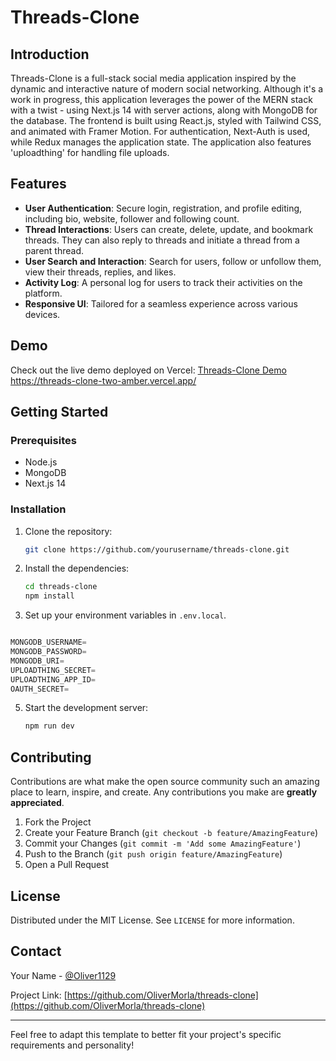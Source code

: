 # Threads-Clone

## Introduction

Threads-Clone is a full-stack social media application inspired by the dynamic and interactive nature of modern social networking. Although it's a work in progress, this application leverages the power of the MERN stack with a twist - using Next.js 14 with server actions, along with MongoDB for the database. The frontend is built using React.js, styled with Tailwind CSS, and animated with Framer Motion. For authentication, Next-Auth is used, while Redux manages the application state. The application also features 'uploadthing' for handling file uploads.

## Features

- **User Authentication**: Secure login, registration, and profile editing, including bio, website, follower and following count.
- **Thread Interactions**: Users can create, delete, update, and bookmark threads. They can also reply to threads and initiate a thread from a parent thread.
- **User Search and Interaction**: Search for users, follow or unfollow them, view their threads, replies, and likes.
- **Activity Log**: A personal log for users to track their activities on the platform.
- **Responsive UI**: Tailored for a seamless experience across various devices.

## Demo

Check out the live demo deployed on Vercel: [Threads-Clone Demo](#)
https://threads-clone-two-amber.vercel.app/

## Getting Started

### Prerequisites

- Node.js
- MongoDB
- Next.js 14

### Installation

1. Clone the repository:
   ```bash
   git clone https://github.com/yourusername/threads-clone.git
   ```
2. Install the dependencies:
   ```bash
   cd threads-clone
   npm install
   ```
3. Set up your environment variables in `.env.local`.

```js

MONGODB_USERNAME=
MONGODB_PASSWORD=
MONGODB_URI=
UPLOADTHING_SECRET=
UPLOADTHING_APP_ID=
OAUTH_SECRET=

```

5. Start the development server:
   ```bash
   npm run dev
   ```

## Contributing

Contributions are what make the open source community such an amazing place to learn, inspire, and create. Any contributions you make are **greatly appreciated**.

1. Fork the Project
2. Create your Feature Branch (`git checkout -b feature/AmazingFeature`)
3. Commit your Changes (`git commit -m 'Add some AmazingFeature'`)
4. Push to the Branch (`git push origin feature/AmazingFeature`)
5. Open a Pull Request

## License

Distributed under the MIT License. See `LICENSE` for more information.

## Contact

Your Name - [@Oliver1129](#)

Project Link: [https://github.com/OliverMorla/threads-clone](https://github.com/OliverMorla/threads-clone)

---

Feel free to adapt this template to better fit your project's specific requirements and personality!
